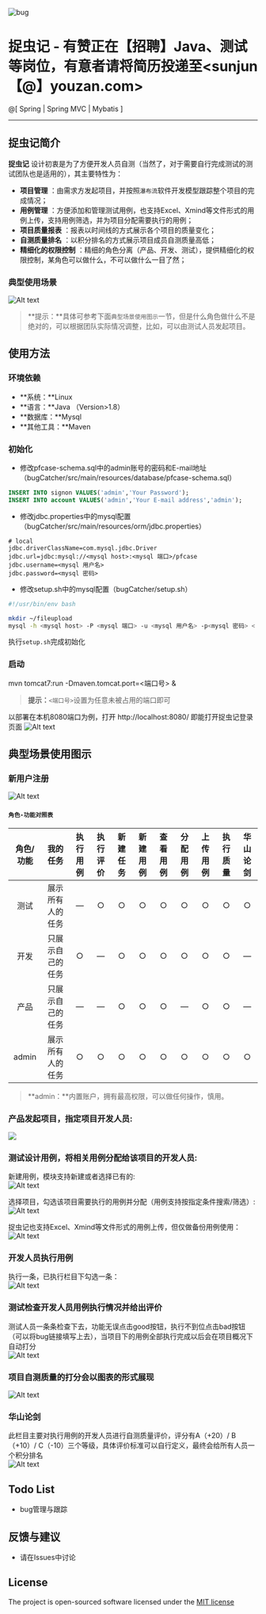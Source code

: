 ![bug](README/capture_bug.png)

# 捉虫记 - 有赞正在【招聘】Java、测试等岗位，有意者请将简历投递至<sunjun【@】youzan.com>

@[ Spring | Spring MVC | Mybatis ]

-------------------

## 捉虫记简介

**捉虫记** 设计初衷是为了方便开发人员自测（当然了，对于需要自行完成测试的测试团队也是适用的），其主要特性为：

- **项目管理** ：由需求方发起项目，并按照`瀑布流`软件开发模型跟踪整个项目的完成情况；
- **用例管理** ：方便添加和管理测试用例，也支持Excel、Xmind等文件形式的用例上传，支持用例筛选，并为项目分配需要执行的用例；
- **项目质量报表** ：报表以时间线的方式展示各个项目的质量变化；
- **自测质量排名** ：以积分排名的方式展示项目成员自测质量高低；
- **精细化的权限控制** ：精细的角色分离（产品、开发、测试），提供精细化的权限控制，某角色可以做什么，不可以做什么一目了然；

### 典型使用场景
![Alt text](README/liu.jpeg)
> **提示：**具体可参考下面`典型场景使用图示`一节，但是什么角色做什么不是绝对的，可以根据团队实际情况调整，比如，可以由测试人员发起项目。

## 使用方法

### 环境依赖
- **系统：**Linux
- **语言：**Java （Version>1.8）
- **数据库：**Mysql
- **其他工具：**Maven

### 初始化
- 修改pfcase-schema.sql中的admin账号的密码和E-mail地址（bugCatcher/src/main/resources/database/pfcase-schema.sql）  
``` sql
INSERT INTO signon VALUES('admin','Your Password');
INSERT INTO account VALUES('admin','Your E-mail address','admin');
```

- 修改jdbc.properties中的mysql配置（bugCatcher/src/main/resources/orm/jdbc.properties）
```
# local
jdbc.driverClassName=com.mysql.jdbc.Driver
jdbc.url=jdbc:mysql://<mysql host>:<mysql 端口>/pfcase
jdbc.username=<mysql 用户名>
jdbc.password=<mysql 密码>
```

- 修改setup.sh中的mysql配置（bugCatcher/setup.sh）
``` bash
#!/usr/bin/env bash

mkdir ~/fileupload
mysql -h <mysql host> -P <mysql 端口> -u <mysql 用户名> -p<mysql 密码> < <上述pfcase-schema.sql文件的绝对路径>
```

执行`setup.sh`完成初始化

### 启动
mvn tomcat7:run -Dmaven.tomcat.port=<端口号> &
>**提示：**`<端口号>`设置为任意未被占用的端口即可

以部署在本机8080端口为例，打开 http://localhost:8080/ 即能打开捉虫记登录页面
![Alt text](README/signin.jpeg)

## 典型场景使用图示
### 新用户注册
![Alt text](README/new.jpeg)

#### `角色-功能对照表`
| 角色/功能 | 我的任务 | 执行用例 | 执行评价 | 新建任务 |  新建用例 | 查看用例 | 分配用例 | 上传用例 | 执行质量 | 华山论剑
| :-: | :-: | :-: | :-: | :-: | :-: | :-: | :-: | :-: | :-: | :-: |
| 测试 | 展示所有人的任务 |  —  | ○   | ○   | ○   |  ○  | ○  | ○   |  ○  |    ○  |
| 开发 | 只展示自己的任务 |○ |   —    |   ○ | ○   |   ○ |  ○ |  ○  |   ○ |   —     |
| 产品 | 只展示自己的任务 |  —  |  —     |  ○  |  ○  |   ○ |  —    |   ○ |  ○  |   —     |
| admin | 展示所有人的任务 |○| ○  |   ○ |  ○  | ○   |  ○  | ○  | ○   | ○  |
>**admin：**内置账户，拥有最高权限，可以做任何操作，慎用。

### 产品发起项目，指定项目开发人员:
<img src="README/new_task.jpeg">

### 测试设计用例，将相关用例分配给该项目的开发人员:
新建用例，模块支持新建或者选择已有的:  
![Alt text](README/new_case.jpeg)

选择项目，勾选该项目需要执行的用例并分配（用例支持按指定条件搜索/筛选）:  
![Alt text](README/fenpei.jpeg)

捉虫记也支持Excel、Xmind等文件形式的用例上传，但仅做备份用例使用：  
![Alt text](README/upload.jpeg)


### 开发人员执行用例
执行一条，已执行栏目下勾选一条：  
![Alt text](README/my.jpeg)

### 测试检查开发人员用例执行情况并给出评价
测试人员一条条检查下去，功能无误点击good按钮，执行不到位点击bad按钮（可以将bug链接填写上去），当项目下的用例全部执行完成以后会在项目概况下自动打分  
![Alt text](README/pingfen.jpeg)

### 项目自测质量的打分会以图表的形式展现
![Alt text](README/pic.jpeg)

### 华山论剑
此栏目主要对执行用例的开发人员进行自测质量评价，评分有A（+20）/ B（+10）/ C（-10）三个等级，具体评价标准可以自行定义，最终会给所有人员一个积分排名  
![Alt text](README/jian.jpeg)

## Todo List
- bug管理与跟踪

## 反馈与建议
- 请在Issues中讨论

## License

The project is open-sourced software licensed under the [MIT license][1]


[1]: https://opensource.org/licenses/MIT